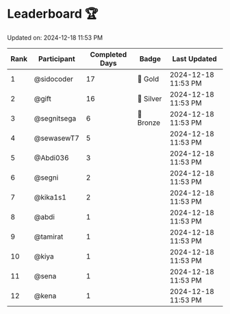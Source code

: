 # Leaderboard 🏆

Updated on: 2024-12-18 11:53 PM

| Rank | Participant       | Completed Days | Badge      | Last Updated         |
|------|-------------------|----------------|------------|----------------------|
| 1    | @sidocoder        | 17             | 🏅 Gold     | 2024-12-18 11:53 PM |
| 2    | @gift             | 16             | 🥈 Silver   | 2024-12-18 11:53 PM |
| 3    | @segnitsega       | 6              | 🥉 Bronze   | 2024-12-18 11:53 PM |
| 4    | @sewasewT7        | 5              |            | 2024-12-18 11:53 PM |
| 5    | @Abdi036          | 3              |            | 2024-12-18 11:53 PM |
| 6    | @segni            | 2              |            | 2024-12-18 11:53 PM |
| 7    | @kika1s1          | 2              |            | 2024-12-18 11:53 PM |
| 8    | @abdi             | 1              |            | 2024-12-18 11:53 PM |
| 9    | @tamirat          | 1              |            | 2024-12-18 11:53 PM |
| 10   | @kiya             | 1              |            | 2024-12-18 11:53 PM |
| 11   | @sena             | 1              |            | 2024-12-18 11:53 PM |
| 12   | @kena             | 1              |            | 2024-12-18 11:53 PM |
